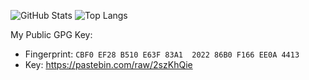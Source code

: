 ![GitHub Stats](https://github-readme-stats.vercel.app/api?username=zhiyan114&theme=radical)
![Top Langs](https://github-readme-stats-git-masterrstaa-rickstaa.vercel.app/api/top-langs/?username=zhiyan114&theme=radical)

My Public GPG Key:
* Fingerprint: `CBF0 EF28 B510 E63F 83A1  2022 86B0 F166 EE0A 4413`
* Key: https://pastebin.com/raw/2szKhQie

